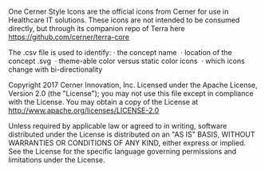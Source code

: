 One Cerner Style Icons are the official icons from Cerner for use in Healthcare IT solutions. These icons are not intended to be consumed directly, but through its companion repo of Terra here  https://github.com/cerner/terra-core
 
The .csv file is used to identify:
·         the concept name 
·         location of the concept .svg 
·         theme-able color versus static color icons 
·         which icons change with bi-directionality 
 
Copyright 2017 Cerner Innovation, Inc.
Licensed under the Apache License, Version 2.0 (the "License"); you may not use this file except in compliance with the License. You may obtain a copy of the License at http://www.apache.org/licenses/LICENSE-2.0
 
Unless required by applicable law or agreed to in writing, software distributed under the License is distributed on an "AS IS" BASIS, WITHOUT WARRANTIES OR CONDITIONS OF ANY KIND, either express or implied. See the License for the specific language governing permissions and limitations under the License.
